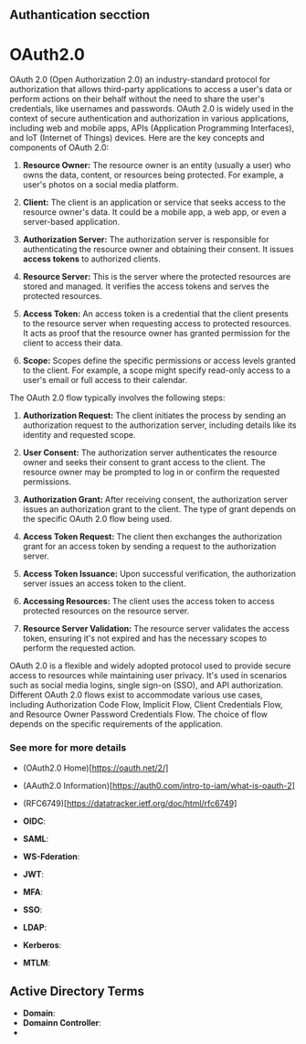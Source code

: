## Authantication secction

# OAuth2.0

OAuth 2.0 (Open Authorization 2.0) an industry-standard protocol for authorization that allows third-party applications to access a user's data or perform actions on their behalf without the need to share the user's credentials, like usernames and passwords. OAuth 2.0 is widely used in the context of secure authentication and authorization in various applications, including web and mobile apps, APIs (Application Programming Interfaces), and IoT (Internet of Things) devices. Here are the key concepts and components of OAuth 2.0:

1. **Resource Owner:** The resource owner is an entity (usually a user) who owns the data, content, or resources being protected. For example, a user's photos on a social media platform.

1. **Client:** The client is an application or service that seeks access to the resource owner's data. It could be a mobile app, a web app, or even a server-based application.

1. **Authorization Server:** The authorization server is responsible for authenticating the resource owner and obtaining their consent. It issues **access tokens** to authorized clients.

1. **Resource Server:** This is the server where the protected resources are stored and managed. It verifies the access tokens and serves the protected resources.

1. **Access Token:** An access token is a credential that the client presents to the resource server when requesting access to protected resources. It acts as proof that the resource owner has granted permission for the client to access their data.

1. **Scope:** Scopes define the specific permissions or access levels granted to the client. For example, a scope might specify read-only access to a user's email or full access to their calendar.

The OAuth 2.0 flow typically involves the following steps:

1. **Authorization Request:** The client initiates the process by sending an authorization request to the authorization server, including details like its identity and requested scope.

1. **User Consent:** The authorization server authenticates the resource owner and seeks their consent to grant access to the client. The resource owner may be prompted to log in or confirm the requested permissions.

1. **Authorization Grant:** After receiving consent, the authorization server issues an authorization grant to the client. The type of grant depends on the specific OAuth 2.0 flow being used.

1. **Access Token Request:** The client then exchanges the authorization grant for an access token by sending a request to the authorization server.

1. **Access Token Issuance:** Upon successful verification, the authorization server issues an access token to the client.

1. **Accessing Resources:** The client uses the access token to access protected resources on the resource server.

1. **Resource Server Validation:** The resource server validates the access token, ensuring it's not expired and has the necessary scopes to perform the requested action.

OAuth 2.0 is a flexible and widely adopted protocol used to provide secure access to resources while maintaining user privacy. It's used in scenarios such as social media logins, single sign-on (SSO), and API authorization. Different OAuth 2.0 flows exist to accommodate various use cases, including Authorization Code Flow, Implicit Flow, Client Credentials Flow, and Resource Owner Password Credentials Flow. The choice of flow depends on the specific requirements of the application.

### See more for more details

* (OAuth2.0 Home)[https://oauth.net/2/]
* (AAuth2.0 Information)[https://auth0.com/intro-to-iam/what-is-oauth-2]
* (RFC6749)[https://datatracker.ietf.org/doc/html/rfc6749]




* **OIDC**:
* **SAML**:
* **WS-Fderation**:
* **JWT**:
* **MFA**:
* **SSO**:
* **LDAP**:
* **Kerberos**:
* **MTLM**:

## Active Directory Terms

* **Domain**:
* **Domainn Controller**:
*
